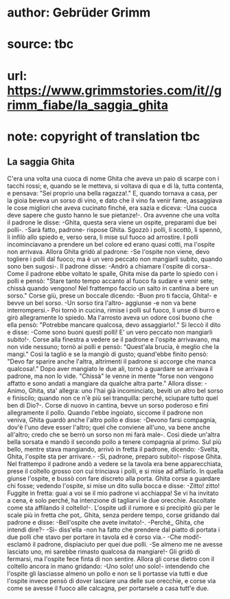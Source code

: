 # author: Gebrüder Grimm
# source: tbc
# url: https://www.grimmstories.com/it//grimm_fiabe/la_saggia_ghita
# note: copyright of translation tbc

## La saggia Ghita 

C'era una volta una cuoca di nome Ghita che aveva un paio di scarpe con
i tacchi rossi; e, quando se le metteva, si voltava di qua e di là,
tutta contenta, e pensava: "Sei proprio una bella ragazza!." E, quando
tornava a casa, per la gioia beveva un sorso di vino, e dato che il vino
fa venir fame, assaggiava le cose migliori che aveva cucinato finché‚
era sazia e diceva: -Una cuoca deve sapere che gusto hanno le sue
pietanze!-. Ora avvenne che una volta il padrone le disse: -Ghita,
questa sera viene un ospite, preparami due bei polli-. -Sarà fatto,
padrone- rispose Ghita. Sgozzò i polli, li scottò, li spennò, li infilò
allo spiedo e, verso sera, li mise sul fuoco ad arrostire. I polli
incominciavano a prendere un bel colore ed erano quasi cotti, ma
l'ospite non arrivava. Allora Ghita gridò al padrone: -Se l'ospite non
viene, devo togliere i polli dal fuoco; ma è un vero peccato non
mangiarli subito, quando sono ben sugosi-. Il padrone disse: -Andrò a
chiamare l'ospite di corsa-. Come il padrone ebbe voltato le spalle,
Ghita mise da parte lo spiedo con i polli e pensò: "Stare tanto tempo
accanto al fuoco fa sudare e venir sete; chissà quando vengono! Nel
frattempo faccio un salto in cantina a bere un sorso." Corse giù, prese
un boccale dicendo: -Buon pro ti faccia, Ghita!- e bevve un bel sorso.
-Un sorso tira l'altro- aggiunse -e non va bene interrompersi.- Poi
tornò in cucina, rimise i polli sul fuoco, li unse di burro e girò
allegramente lo spiedo. Ma l'arrosto aveva un odore così buono che ella
pensò: "Potrebbe mancare qualcosa, devo assaggiarlo!." Si leccò il
dito e disse: -Come sono buoni questi polli! E' un vero peccato non
mangiarli subito!-. Corse alla finestra a vedere se il padrone e
l'ospite arrivavano, ma non vide nessuno; tornò ai polli e pensò:
"Quest'ala brucia, è meglio che la mangi." Così la tagliò e se la
mangiò di gusto; quand'ebbe finito pensò: "Devo far sparire anche
l'altra, altrimenti il padrone si accorge che manca qualcosa!." Dopo
aver mangiato le due ali, tornò a guardare se arrivava il padrone, ma
non lo vide. "Chissà" le venne in mente "forse non vengono affatto e
sono andati a mangiare da qualche altra parte." Allora disse: -Animo,
Ghita, sta' allegra: uno l'hai già incominciato, beviti un altro bel
sorso e finiscilo; quando non ce n'è più sei tranquilla: perché‚
sciupare tutto quel ben di Dio?-. Corse di nuovo in cantina, bevve un
sorso poderoso e finì allegramente il pollo. Quando l'ebbe ingoiato,
siccome il padrone non veniva, Ghita guardò anche l'altro pollo e
disse: -Devono farsi compagnia, dov'è l'uno deve esser l'altro; quel
che conviene all'uno, va bene anche all'altro; credo che se berrò un
sorso non mi farà male-. Così diede un'altra bella sorsata e mandò il
secondo pollo a tenere compagnia al primo. Sul più bello, mentre stava
mangiando, arrivò in fretta il padrone, dicendo: -Svelta, Ghita,
l'ospite sta per arrivare.- -Sì, padrone, preparo subito!- rispose
Ghita. Nel frattempo il padrone andò a vedere se la tavola era bene
apparecchiata, prese il coltello grosso con cui trinciava i polli, e si
mise ad affilarlo. In quella giunse l'ospite, e bussò con fare discreto
alla porta. Ghita corse a guardare chi fosse; vedendo l'ospite, si mise
un dito sulla bocca e disse: -Zitto! zitto! Fuggite in fretta: guai a
voi se il mio padrone vi acchiappa! Se vi ha invitato a cena, è solo
perché‚ ha intenzione di tagliarvi le due orecchie. Ascoltate come sta
affilando il coltello!-. L'ospite udì il rumore e si precipitò giù per
le scale più in fretta che pot‚. Ghita, senza perdere tempo, corse
gridando dal padrone e disse: -Bell'ospite che avete invitato!-.
-Perché‚, Ghita, che intendi dire?- -Sì- diss'ella -non ha fatto che
prendere dal piatto di portata i due polli che stavo per portare in
tavola ed è corso via.- -Che modi!- esclamò il padrone, dispiaciuto per
quei due polli. -Se almeno me ne avesse lasciato uno, mi sarebbe rimasto
qualcosa da mangiare!- Gli gridò di fermarsi, ma l'ospite fece finta di
non sentire. Allora gli corse dietro con il coltello ancora in mano
gridando: -Uno solo! uno solo!- intendendo che l'ospite gli lasciasse
almeno un pollo e non se li portasse via tutti e due l'ospite invece
pensò di dover lasciare una delle sue orecchie, e corse via come se
avesse il fuoco alle calcagna, per portarsele a casa tutt'e due.
